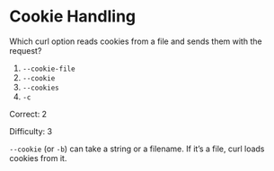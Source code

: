 # Cookie Handling

Which curl option reads cookies from a file and sends them with the request?

1. `--cookie-file`
2. `--cookie`
3. `--cookies`
4. `-c`

Correct: 2

Difficulty: 3

`--cookie` (or `-b`) can take a string or a filename. If it’s a file, curl loads cookies from it.
